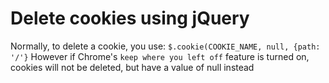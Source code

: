 # Delete cookies using jQuery

Normally, to delete a cookie, you use:
`$.cookie(COOKIE_NAME, null, {path: '/'}`
However if Chrome's `keep where you left off` feature is turned on, cookies will not be deleted, but have a value of null instead